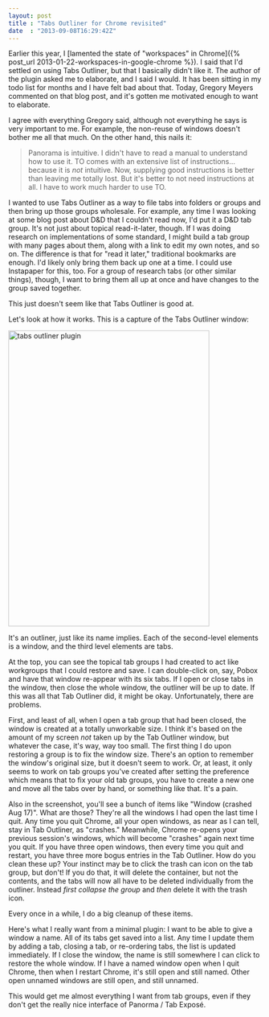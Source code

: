 ```yaml
---
layout: post
title : "Tabs Outliner for Chrome revisited"
date  : "2013-09-08T16:29:42Z"
---
```

Earlier this year, I [lamented the state of "workspaces" in
Chrome]({% post_url 2013-01-22-workspaces-in-google-chrome %}).  I said that I'd settled on
using Tabs Outliner, but that I basically didn't like it.  The author of the
plugin asked me to elaborate, and I said I would.  It has been sitting in my
todo list for months and I have felt bad about that.  Today, Gregory Meyers
commented on that blog post, and it's gotten me motivated enough to want to
elaborate.

I agree with everything Gregory said, although not everything he says
is very important to me.  For example, the non-reuse of windows doesn't bother
me all that much.  On the other hand, this nails it:

> Panorama is intuitive. I didn't have to read a manual to understand how to
> use it. TO comes with an extensive list of instructions... because it is
> *not* intuitive. Now, supplying good instructions is better than leaving me
> totally lost. But it's better to not need instructions at all. I have to work
> much harder to use TO.

I wanted to use Tabs Outliner as a way to file tabs into folders or groups and
then bring up those groups wholesale.  For example, any time I was looking at
some blog post about D&D that I couldn't read now, I'd put it a D&D tab group.
It's not just about topical read-it-later, though.  If I was doing research on
implementations of some standard, I might build a tab group with many pages
about them, along with a link to edit my own notes, and so on.  The difference
is that for "read it later," traditional bookmarks are enough.  I'd likely only
bring them back up one at a time.  I could use Instapaper for this, too.  For a
group of research tabs (or other similar things), though, I want to bring them
all up at once and have changes to the group saved together.

This just doesn't seem like that Tabs Outliner is good at.

Let's look at how it works.  This is a capture of the Tabs Outliner window:

<a href="http://www.flickr.com/photos/rjbs/9699467755/" title="tab outliner plugin by rjbs, on Flickr"><img src="http://farm6.staticflickr.com/5524/9699467755_267ed11aae_o.png" width="400" height="589" alt="tabs outliner plugin"></a>

It's an outliner, just like its name implies.  Each of the second-level
elements is a window, and the third level elements are tabs.

At the top, you can see the topical tab groups I had created to act like
workgroups that I could restore and save.  I can double-click on, say, Pobox
and have that window re-appear with its six tabs.  If I open or close tabs in
the window, then close the whole window, the outliner will be up to date.  If
this was all that Tab Outliner did, it might be okay.  Unfortunately, there are
problems.

First, and least of all, when I open a tab group that had been closed, the
window is created at a totally unworkable size.  I think it's based on the
amount of my screen *not* taken up by the Tab Outliner window, but whatever the
case, it's way, way too small.  The first thing I do upon restoring a group is
to fix the window size.  There's an option to remember the window's original
size, but it doesn't seem to work.  Or, at least, it only seems to work on
tab groups you've created after setting the preference which means that to fix
your old tab groups, you have to create a new one and move all the tabs over by
hand, or something like that.  It's a pain.

Also in the screenshot, you'll see a bunch of items like "Window (crashed Aug
17)".  What are those?  They're all the windows I had open the last time I
quit.  Any time you quit Chrome, all your open windows, as near as I can tell,
stay in Tab Outliner, as "crashes."  Meanwhile, Chrome re-opens your previous
session's windows, which will become "crashes" again next time you quit.  If
you have three open windows, then every time you quit and restart, you have
three more bogus entries in the Tab Outliner.  How do you clean these up?  Your
instinct may be to click the trash can icon on the tab group, but don't!  If
you do that, it will delete the container, but not the contents, and the tabs
will now all have to be deleted individually from the outliner.  Instead *first
collapse the group* and *then* delete it with the trash icon.

Every once in a while, I do a big cleanup of these items.

Here's what I really want from a minimal plugin:  I want to be able to give a
window a name.  All of its tabs get saved into a list.  Any time I update them
by adding a tab, closing a tab, or re-ordering tabs, the list is updated
immediately.  If I close the window, the name is still somewhere I can click to
restore the whole window.  If I have a named window open when I quit Chrome,
then when I restart Chrome, it's still open and still named.  Other open
unnamed windows are still open, and still unnamed.

This would get me almost everything I want from tab groups, even if they don't
get the really nice interface of Panorma / Tab Exposé.

